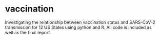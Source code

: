 # vaccination
Investigating the relationship between vaccination status and SARS-CoV-2 transmission for 12 US States using python and R. All code is included as well as the final report. 
